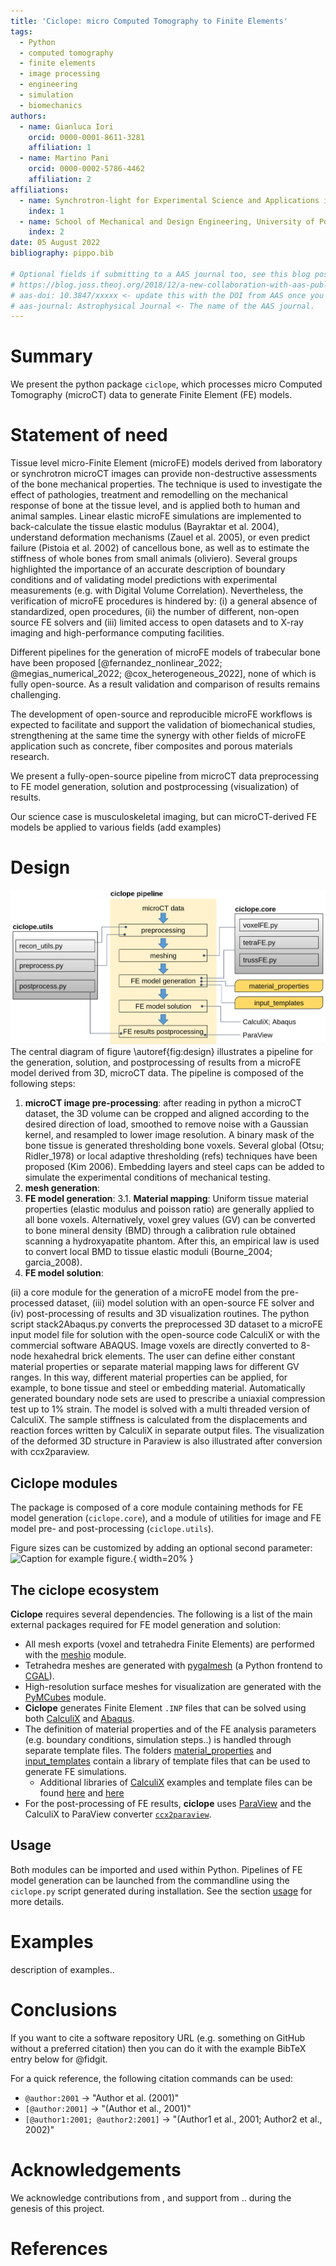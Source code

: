 ```yaml
---
title: 'Ciclope: micro Computed Tomography to Finite Elements'
tags:
  - Python
  - computed tomography
  - finite elements
  - image processing
  - engineering
  - simulation
  - biomechanics
authors:
  - name: Gianluca Iori
    orcid: 0000-0001-8611-3281
    affiliation: 1
  - name: Martino Pani
    orcid: 0000-0002-5786-4462
    affiliation: 2
affiliations:
  - name: Synchrotron-light for Experimental Science and Applications in the Middle East, Jordan
    index: 1
  - name: School of Mechanical and Design Engineering, University of Portsmouth, UK
    index: 2
date: 05 August 2022
bibliography: pippo.bib

# Optional fields if submitting to a AAS journal too, see this blog post:
# https://blog.joss.theoj.org/2018/12/a-new-collaboration-with-aas-publishing
# aas-doi: 10.3847/xxxxx <- update this with the DOI from AAS once you know it.
# aas-journal: Astrophysical Journal <- The name of the AAS journal.
---
```


# Summary
We present the python package `ciclope`, which processes micro Computed Tomography (microCT) data to generate Finite Element (FE) models. 

# Statement of need
Tissue level micro-Finite Element (microFE) models derived from laboratory or synchrotron microCT images can provide non-destructive assessments of the bone mechanical properties. The technique is used to investigate the effect of pathologies, treatment and remodelling on the mechanical response of bone at the tissue level, and is applied both to human and animal samples. Linear elastic microFE simulations are implemented to back-calculate the tissue elastic modulus (Bayraktar et al. 2004), understand deformation mechanisms (Zauel et al. 2005), or even predict failure (Pistoia et al. 2002) of cancellous bone, as well as to estimate the stiffness of whole bones from small animals (oliviero). Several groups highlighted the importance of an accurate description of boundary conditions and of validating model predictions with experimental measurements (e.g. with Digital Volume Correlation). Nevertheless, the verification of microFE procedures is hindered by: (i) a general absence of standardized, open procedures, (ii) the number of different, non-open source FE solvers and (iii) limited access to open datasets and to X-ray imaging and high-performance computing facilities.

Different pipelines for the generation of microFE models of trabecular bone have been proposed [@fernandez_nonlinear_2022; @megias_numerical_2022; @cox_heterogeneous_2022], none of which is fully open-source. As a result validation and comparison of results remains challenging.

The development of open-source and reproducible microFE workflows is expected to facilitate and support the validation of biomechanical studies, strengthening at the same time the synergy with other fields of microFE application such as concrete, fiber composites and porous materials research.

We present a fully-open-source pipeline from microCT data preprocessing to FE model generation, solution and postprocessing (visualization) of results.

Our science case is musculoskeletal imaging, but can microCT-derived FE models be applied to various fields (add examples)

# Design
![Design of ciclope, and application to a common pipeline for FE model generation from microCT data. \label{fig:design}](./../docs/ciclope_design.png)
The central diagram of figure \autoref{fig:design} illustrates a pipeline for the generation, solution, and postprocessing of results from a microFE model derived from 3D, microCT data.
The pipeline is composed of the following steps:
1. **microCT image pre-processing**: after reading in python a microCT dataset, the 3D volume can be cropped and aligned according to the desired direction of load, smoothed to remove noise with a Gaussian kernel, and resampled to lower image resolution. A binary mask of the bone tissue is generated thresholding bone voxels. Several global (Otsu; Ridler_1978) or local adaptive thresholding (refs) techniques have been proposed (Kim 2006). Embedding layers and steel caps can be added to simulate the experimental conditions of mechanical testing. 
2. **mesh generation**:
3. **FE model generation**:
   3.1. **Material mapping**: Uniform tissue material properties (elastic modulus and poisson ratio) are generally applied to all bone voxels. Alternatively, voxel grey values (GV) can be converted to bone mineral density (BMD) through a calibration rule obtained scanning a hydroxyapatite phantom. After this, an empirical law is used to convert local BMD to tissue elastic moduli (Bourne_2004; garcia_2008). 
4. **FE model solution**:

(ii) a core module for the generation of a microFE model from the pre-processed dataset, (iii) model solution with an open-source FE solver and (iv) post-processing of results and 3D visualization routines. 
The python script stack2Abaqus.py converts the preprocessed 3D dataset to a microFE input model file for solution with the open-source code CalculiX or with the commercial software ABAQUS. Image voxels are directly converted to 8-node hexahedral brick elements. The user can define either constant material properties or separate material mapping laws for different GV ranges. In this way, different material properties can be applied, for example, to bone tissue and steel or embedding material. Automatically generated boundary node sets are used to prescribe a uniaxial compression test up to 1% strain. The model is solved with a multi threaded version of CalculiX. The sample stiffness is calculated from the displacements and reaction forces written by CalculiX in separate output files. The visualization of the deformed 3D structure in Paraview is also illustrated after conversion with ccx2paraview.

## Ciclope modules
The package is composed of a core module containing methods for FE model generation (`ciclope.core`), and a module of utilities for image and FE model pre- and post-processing (`ciclope.utils`).

Figure sizes can be customized by adding an optional second parameter:
![Caption for example figure.](figure.png){ width=20% }

## The ciclope ecosystem
**Ciclope** requires several dependencies. The following is a list of the main external packages required for FE model generation and solution:
* All mesh exports (voxel and tetrahedra Finite Elements) are performed with the [meshio](https://github.com/nschloe/meshio) module.
* Tetrahedra meshes are generated with [pygalmesh](https://github.com/nschloe/pygalmesh) (a Python frontend to [CGAL](https://www.cgal.org/)).
* High-resolution surface meshes for visualization are generated with the [PyMCubes](https://github.com/pmneila/PyMCubes) module.
* **Ciclope** generates Finite Element `.INP` files that can be solved using both [CalculiX](https://github.com/calculix) and [Abaqus](https://www.3ds.com/products-services/simulia/products/abaqus/).
* The definition of material properties and of the FE analysis parameters (e.g. boundary conditions, simulation steps..) is handled through separate template files. The folders [material_properties](https://github.com/gianthk/ciclope/tree/master/material_properties) and [input_templates](https://github.com/gianthk/ciclope/tree/master/input_templates) contain a library of template files that can be used to generate FE simulations.
  * Additional libraries of [CalculiX](https://github.com/calculix) examples and template files can be found [here](https://github.com/calculix/examples) and [here](https://github.com/calculix/mkraska)
* For the post-processing of FE results, **ciclope** uses [ParaView](https://www.paraview.org/) and the CalculiX to ParaView converter [`ccx2paraview`](https://github.com/calculix/ccx2paraview).

## Usage
Both modules can be imported and used within Python.
Pipelines of FE model generation can be launched from the commandline using the `ciclope.py` script generated during installation. See the section [usage](usage) for more details.

# Examples
description of examples..

# Conclusions
If you want to cite a software repository URL (e.g. something on GitHub without a preferred
citation) then you can do it with the example BibTeX entry below for @fidgit.

For a quick reference, the following citation commands can be used:
- `@author:2001`  ->  "Author et al. (2001)"
- `[@author:2001]` -> "(Author et al., 2001)"
- `[@author1:2001; @author2:2001]` -> "(Author1 et al., 2001; Author2 et al., 2002)"

# Acknowledgements

We acknowledge contributions from , and support from .. during the genesis of this project.

# References